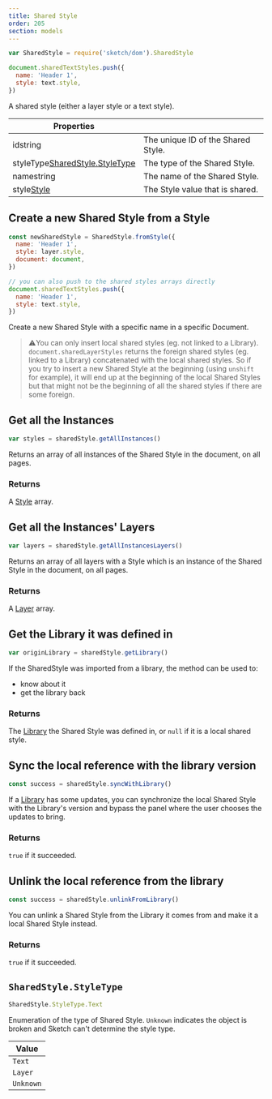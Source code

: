 ```yaml
---
title: Shared Style
order: 205
section: models
---
```


```javascript
var SharedStyle = require('sketch/dom').SharedStyle
```

```javascript
document.sharedTextStyles.push({
  name: 'Header 1',
  style: text.style,
})
```

A shared style (either a layer style or a text style).

| Properties                                                                            |                                    |
| ------------------------------------------------------------------------------------- | ---------------------------------- |
| id<span class="arg-type">string</span>                                                | The unique ID of the Shared Style. |
| styleType<span class="arg-type">[SharedStyle.StyleType](#sharedstylestyletype)</span> | The type of the Shared Style.      |
| name<span class="arg-type">string</span>                                              | The name of the Shared Style.      |
| style<span class="arg-type">[Style](#style)</span>                                    | The Style value that is shared.    |

## Create a new Shared Style from a Style

```javascript
const newSharedStyle = SharedStyle.fromStyle({
  name: 'Header 1',
  style: layer.style,
  document: document,
})

// you can also push to the shared styles arrays directly
document.sharedTextStyles.push({
  name: 'Header 1',
  style: text.style,
})
```

Create a new Shared Style with a specific name in a specific Document.

> ⚠️You can only insert local shared styles (eg. not linked to a Library). `document.sharedLayerStyles` returns the foreign shared styles (eg. linked to a Library) concatenated with the local shared styles. So if you try to insert a new Shared Style at the beginning (using `unshift` for example), it will end up at the beginning of the local Shared Styles but that might not be the beginning of all the shared styles if there are some foreign.

## Get all the Instances

```javascript
var styles = sharedStyle.getAllInstances()
```

Returns an array of all instances of the Shared Style in the document, on all pages.

### Returns

A [Style](#style) array.

## Get all the Instances' Layers

```javascript
var layers = sharedStyle.getAllInstancesLayers()
```

Returns an array of all layers with a Style which is an instance of the Shared Style in the document, on all pages.

### Returns

A [Layer](#layer) array.

## Get the Library it was defined in

```javascript
var originLibrary = sharedStyle.getLibrary()
```

If the SharedStyle was imported from a library, the method can be used to:

- know about it
- get the library back

### Returns

The [Library](#library) the Shared Style was defined in, or `null` if it is a local shared style.

## Sync the local reference with the library version

```javascript
const success = sharedStyle.syncWithLibrary()
```

If a [Library](#library) has some updates, you can synchronize the local Shared Style with the Library's version and bypass the panel where the user chooses the updates to bring.

### Returns

`true` if it succeeded.

## Unlink the local reference from the library

```javascript
const success = sharedStyle.unlinkFromLibrary()
```

You can unlink a Shared Style from the Library it comes from and make it a local Shared Style instead.

### Returns

`true` if it succeeded.

## `SharedStyle.StyleType`

```javascript
SharedStyle.StyleType.Text
```

Enumeration of the type of Shared Style. `Unknown` indicates the object is broken and Sketch can't determine the style type.

| Value     |
| --------- |
| `Text`    |
| `Layer`   |
| `Unknown` |
